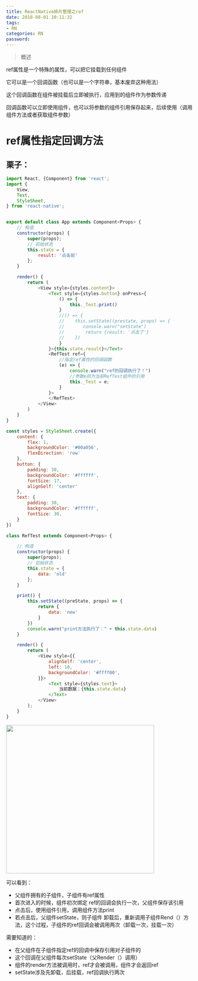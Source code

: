 ```yaml
---
title: ReactNative碎片整理之ref
date: 2018-08-01 10:11:32
tags:
- RN
categories: RN
password:
---
```


> 概述

ref属性是一个特殊的属性，可以把它挂载到任何组件

它可以是一个回调函数（也可以是一个字符串，基本废弃这种用法）

这个回调函数在组件被挂载后立即被执行，应用到的组件作为参数传递

回调函数可以立即使用组件，也可以将参数的组件引用保存起来，后续使用（调用组件方法或者获取组件参数）

<!--more-->

# ref属性指定回调方法

## 栗子：

```javascript
import React, {Component} from 'react';
import {
    View,
    Text,
    StyleSheet,
} from 'react-native';


export default class App extends Component<Props> {
    // 构造
    constructor(props) {
        super(props);
        // 初始状态
        this.state = {
            result: '点击前'
        };
    }

    render() {
        return (
            <View style={styles.content}>
                <Text style={styles.button} onPress={
                    () => {
                        this._Test.print()
                    }
					//() => {
                    //    this.setState((prestate, props) => {
                    //       console.warn("setState")
                    //        return {result: '点击了'}
                    //    })
                    }
                }>{this.state.result}</Text>
                <RefTest ref={
                    //指定ref属性的回调函数
                    (e) => {
                        console.warn("ref的回调执行了！")
                        //参数e则为当前RefTest组件的引用
                        this._Test = e;
                    }
                }>
                </RefTest>
            </View>
        )
    }
}

const styles = StyleSheet.create({
    content: {
        flex: 1,
        backgroundColor: '#00a056',
        flexDirection: 'row'
    },
    button: {
        padding: 30,
        backgroundColor: '#ffffff',
        fontSize: 17,
        alignSelf: 'center'
    },
    text: {
        padding: 30,
        backgroundColor: '#ffffff',
        fontSize: 30,
    }
})

class RefTest extends Component<Props> {

    // 构造
    constructor(props) {
        super(props);
        // 初始状态
        this.state = {
            data: 'old'
        };
    }

    print() {
        this.setState((preState, props) => {
            return {
                data: 'new'
            }
        })
        console.warn("print方法执行了：" + this.state.data)
    }

    render() {
        return (
            <View style={{
                alignSelf: 'center',
                left: 10,
                backgroundColor: '#ffff00',
            }}>
                <Text style={styles.text}>
                    当前数据：{this.state.data}
                </Text>
            </View>
        );
    }
}
```

<img src="https://fenganblogimgs.oss-cn-beijing.aliyuncs.com/blog/ref1.gif" width="400">

可以看到：

- 父组件拥有的子组件，子组件有ref属性
- 首次进入的时候，组件初次绑定 ref的回调会执行一次，父组件保存该引用
- 点击后，使用组件引用，调用组件方法print
- 若点击后，父组件setState，则子组件 卸载后，重新调用子组件Rend（）方法，这个过程，子组件的ref回调会被调用两次（卸载一次，挂载一次）

需要知道的：

- 在父组件在子组件指定ref的回调中保存引用对子组件的
- 这个回调在父组件每次setState（父Render（）调用）
- 组件的render方法被调用时，ref才会被调用，组件才会返回ref
- setState涉及先卸载，后挂载，ref回调执行两次

